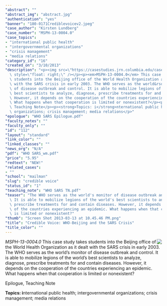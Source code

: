 ```yaml
---
"abstract": ""
"abstract_img": "abstract.jpg"
"authentication": "yes"
"banner": "180-0171Crediblevoicev2.jpeg"
"case_author": "Kirsten Lundberg"
"case_number": "MSPH-13-0004.0"
"case_topics":
- "international public health"
- "intergovernmental organizations"
- "crisis management"
- "media relations"
"category_id": "16"
"created_on": "3/10/2013"
"description": "<p><img src=\"https://casestudies.jrn.columbia.edu/casestudy/files/photos/756/abstract.jpg\"\
  \ style=\"float: right;\" /></p><p><em>MSPH-13-0004.0</em> This case study takes\
  \ students into the Beijing office of the World Health Organization as it dealt\
  \ with the SARS crisis in early 2003. The WHO serves as the world&rsquo;s monitor\
  \ of disease outbreak and control. It is able to mobilize legions of the world&rsquo;s\
  \ best scientists to analyze, diagnose, prescribe treatments for and contain diseases.\
  \ However, it depends on the cooperation of the countries experiencing an epidemic.\
  \ What happens when that cooperation is limited or nonexistent?</p><p>Epilogue,\
  \ Teaching Note</p><p><strong>Topics: i</strong>nternational public health; intergovernmental\
  \ organizations; crisis management; media relations</p>"
"epologue": "WHO SARS Epilogue.pdf"
"faculty_notes": ""
"faculty_only": ""
"id": "112"
"layout": "standard"
"link_color": ""
"linked_classes": ""
"news_org": "N/A"
"pdf": "WHO SARS_wm.pdf"
"price": "5.95"
"redtext": "NEW!"
"related_cases":
- ""
"school": "mailman"
"slug": "credible voice"
"status_id": "1"
"teaching_note": "WHO SARS TN.pdf"
"teaser": "The WHO serves as the world's monitor of disease outbreak and control.\
  \ It is able to mobilize legions of the world's best scientists to analyze, diagnose,\
  \ prescribe treatments for and contain diseases. However, it depends on the cooperation\
  \ of the countries experiencing an epidemic. What happens when that cooperation\
  \ is limited or nonexistent?"
"thumb": "Screen Shot 2013-03-13 at 10.45.46 PM.png"
"title": "Credible Voice: WHO-Beijing and the SARS Crisis"
"title_color": ""
---
```

<p><img src="https://casestudies.jrn.columbia.edu/casestudy/files/photos/756/abstract.jpg" style="float: right;" /></p><p><em>MSPH-13-0004.0</em> This case study takes students into the Beijing office of the World Health Organization as it dealt with the SARS crisis in early 2003. The WHO serves as the world&rsquo;s monitor of disease outbreak and control. It is able to mobilize legions of the world&rsquo;s best scientists to analyze, diagnose, prescribe treatments for and contain diseases. However, it depends on the cooperation of the countries experiencing an epidemic. What happens when that cooperation is limited or nonexistent?</p><p>Epilogue, Teaching Note</p><p><strong>Topics: i</strong>nternational public health; intergovernmental organizations; crisis management; media relations</p>